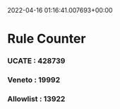 2022-04-16 01:16:41.007693+00:00
# Rule Counter 
 ### UCATE : 428739

 ### Veneto : 19992

 ### Allowlist : 13922